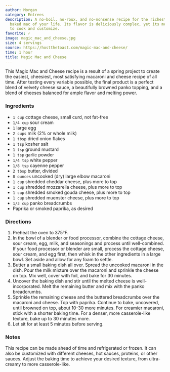 ```yaml
---
author: Morgan
category: Entrees
description: A no-boil, no-roux, and no-nonsense recipe for the richest and most flavorful
  baked mac of your life. Its flavor is deliciously complex, yet its method is simple
  to cook and customize.
favorite: ✓
image: magic_mac_and_cheese.jpg
size: 4 servings
source: https://hostthetoast.com/magic-mac-and-cheese/
time: 1 hour
title: Magic Mac and Cheese
---
```

This Magic Mac and Cheese recipe is a result of a spring project to create the easiest, cheesiest, most satisfying macaroni and cheese recipe of all time. After testing every variable possible, the final product is a perfect blend of velvety cheese sauce, a beautifully browned panko topping, and a blend of cheeses balanced for ample flavor and melting power.

### Ingredients

* `1 cup` cottage cheese, small curd, not fat-free
* `1/4 cup` sour cream
* `1` large egg
* `2 cups` milk (2% or whole milk)
* `1 tbsp` dried onion flakes
* `1 tsp` kosher salt
* `1 tsp` ground mustard
* `1 tsp` garlic powder
* `1/4 tsp` white pepper
* `1/8 tsp` cayenne pepper
* `2 tbsp` butter, divided
* `8 ounces` uncooked (dry) large elbow macaroni
* `1 cup` shredded cheddar cheese, plus more to top
* `1 cup` shredded mozzarella cheese, plus more to top
* `1 cup` shredded smoked gouda cheese, plus more to top
* `1 cup` shredded muenster cheese, plus more to top
* `1/3 cup` panko breadcrumbs
* Paprika or smoked paprika, as desired

### Directions

1. Preheat the oven to 375°F.
2. In the bowl of a blender or food processor, combine the cottage cheese, sour cream, egg, milk, and seasonings and process until well-combined. If your food processor or blender are small, process the cottage cheese, sour cream, and egg first, then whisk in the other ingredients in a large bowl. Set aside and allow for any foam to settle.
3. Butter a small baking dish all over. Spread the uncooked macaroni in the dish. Pour the milk mixture over the macaroni and sprinkle the cheese on top. Mix well, cover with foil, and bake for 30 minutes.
4. Uncover the baking dish and stir until the melted cheese is well-incorporated. Melt the remaining butter and mix with the panko breadcrumbs.
5. Sprinkle the remaining cheese and the buttered breadcrumbs over the macaroni and cheese. Top with paprika. Continue to bake, uncovered, until browned on top, about 10-30 more minutes. For creamier macaroni, stick with a shorter baking time. For a denser, more casserole-like texture, bake up to 30 minutes more.
6. Let sit for at least 5 minutes before serving.

### Notes

This recipe can be made ahead of time and refrigerated or frozen. It can also be customized with different cheeses, hot sauces, proteins, or other sauces. Adjust the baking time to achieve your desired texture, from ultra-creamy to more casserole-like.